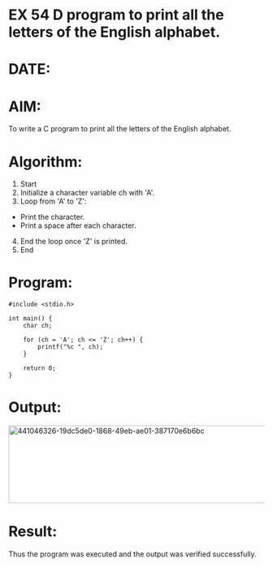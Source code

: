 # EX 54 D program to print all the letters of the English alphabet.
# DATE:
# AIM:
To write a C program to print all the letters of the English alphabet.

# Algorithm:
1. Start
2. Initialize a character variable ch with 'A'.
3. Loop from 'A' to 'Z':
 * Print the character.
 * Print a space after each character.
4. End the loop once 'Z' is printed.
5. End
   
# Program:
```
#include <stdio.h>

int main() {
    char ch;
    
    for (ch = 'A'; ch <= 'Z'; ch++) {
        printf("%c ", ch);
    }
    
    return 0;
}
```
# Output:
<img width="567" height="153" alt="441046326-19dc5de0-1868-49eb-ae01-387170e6b6bc" src="https://github.com/user-attachments/assets/857bf992-0038-49ff-88f2-b15dafc75bae" />

# Result:
Thus the program was executed and the output was verified successfully.
